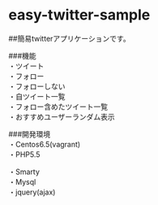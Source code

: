 easy-twitter-sample
===================


##簡易twitterアプリケーションです。<br>


###機能</br>
・ツイート<br>
・フォロー<br>
・フォローしない<br>
・自ツイート一覧<br>
・フォロー含めたツイート一覧<br>
・おすすめユーザーランダム表示<br>


###開発環境<br>
・Centos6.5(vagrant)<br>
・PHP5.5<br>

・Smarty<br>
・Mysql<br>
・jquery(ajax)

